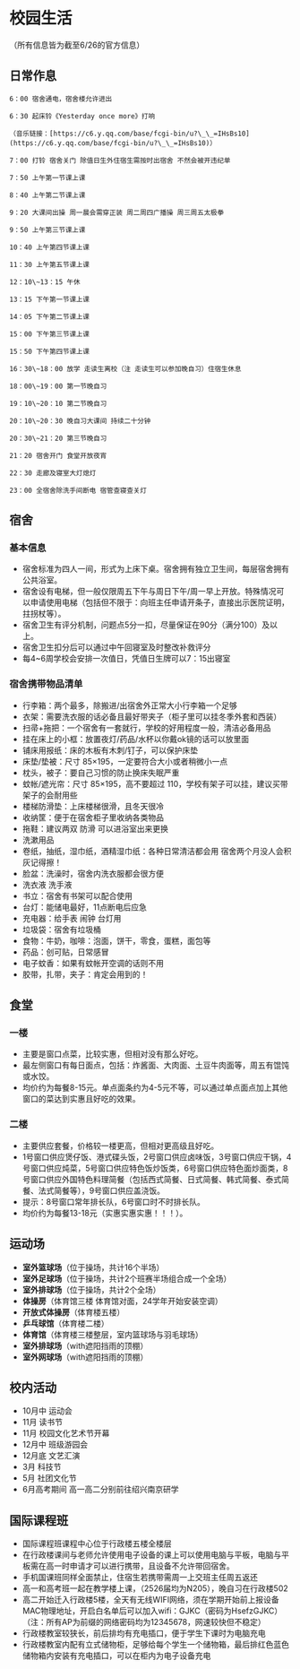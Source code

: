 # 校园生活

（所有信息皆为截至6/26的官方信息）

## 日常作息

    6：00 宿舍通电，宿舍楼允许进出

    6：30 起床铃《Yesterday once more》打响

    （音乐链接：[https://c6.y.qq.com/base/fcgi-bin/u?\_\_=IHsBs10](https://c6.y.qq.com/base/fcgi-bin/u?\_\_=IHsBs10)）

    7：00 打铃 宿舍关门 除值日生外住宿生需按时出宿舍 不然会被开违纪单

    7：50 上午第一节课上课

    8：40 上午第二节课上课

    9：20 大课间出操 周一晨会需穿正装 周二周四广播操 周三周五太极拳

    9：50 上午第三节课上课

    10：40 上午第四节课上课

    11：30 上午第五节课上课

    12：10\~13：15 午休

    13：15 下午第一节课上课

    14：05 下午第二节课上课

    15：00 下午第三节课上课

    15：50 下午第四节课上课

    16：30\~18：00 放学 走读生离校（注 走读生可以参加晚自习）住宿生休息

    18：00\~19：00 第一节晚自习

    19：10\~20：10 第二节晚自习

    20：10\~20：30 晚自习大课间 持续二十分钟

    20：30\~21：20 第三节晚自习

    21：20 宿舍开门 食堂开放夜宵

    22：30 走廊及寝室大灯熄灯

    23：00 全宿舍除洗手间断电 宿管查寝查关灯
    
##  宿舍

### 基本信息
- 宿舍标准为四人一间，形式为上床下桌。宿舍拥有独立卫生间，每层宿舍拥有公共浴室。
- 宿舍设有电梯，但一般仅限周五下午与周日下午/周一早上开放。特殊情况可以申请使用电梯（包括但不限于：向班主任申请开条子，直接出示医院证明，拄拐杖等）。
- 宿舍卫生有评分机制，问题点5分一扣，尽量保证在90分（满分100）及以上。
- 宿舍卫生扣分后可以通过中午回寝室及时整改补救评分
- 每4~6周学校会安排一次值日，凭值日生牌可以7：15出寝室

### 宿舍携带物品清单
- 行李箱：两个最多，除搬进/出宿舍外正常大小行李箱一个足够
- 衣架：需要洗衣服的话必备且最好带夹子（柜子里可以挂冬季外套和西装）
- 扫帚+拖把：一个宿舍有一套就行，学校的好用程度一般，清洁必备用品
- 挂在床上的小框：放置夜灯/药品/水杯以你戴ok镜的话可以放里面
- 铺床用报纸：床的木板有木刺/钉子，可以保护床垫
- 床垫/垫被：尺寸 85×195，一定要符合大小或者稍微小一点
- 枕头，被子：要自己习惯的防止换床失眠严重
- 蚊帐/遮光帘：尺寸 85×195，高不要超过 110，学校有架子可以挂，建议买带架子的会耐用些
- 楼梯防滑垫：上床楼梯很滑，且冬天很冷
- 收纳筐：便于在宿舍柜子里收纳各类物品
- 拖鞋：建议两双 防滑 可以进浴室出来更换
- 洗漱用品
- 卷纸，抽纸，湿巾纸，酒精湿巾纸：各种日常清洁都会用 宿舍两个月没人会积灰记得擦！
- 脸盆：洗澡时，宿舍内洗衣服都会很方便
- 洗衣液 洗手液
- 书立：宿舍有书架可以配合使用
- 台灯：能储电最好，11点断电后应急
- 充电器：给手表 闹钟 台灯用
- 垃圾袋：宿舍有垃圾桶
- 食物：牛奶，咖啡：泡面，饼干，零食，蛋糕，面包等
- 药品：创可贴，日常感冒
- 电子蚊香：如果有蚊帐开空调的话则不用
- 胶带，扎带，夹子：肯定会用到的！

## 食堂

### 一楼
- 主要是窗口点菜，比较实惠，但相对没有那么好吃。
- 最左侧窗口有每日面点，包括：炸酱面、大肉面、土豆牛肉面等，周五有馄饨或水饺。
- 均价约为每餐8-15元。单点面条约为4-5元不等，可以通过单点面点加上其他窗口的菜达到实惠且好吃的效果。

### 二楼
- 主要供应套餐，价格较一楼更高，但相对更高级且好吃。
- 1号窗口供应煲仔饭、港式碟头饭，2号窗口供应卤味饭，3号窗口供应干锅，4号窗口供应炖菜，5号窗口供应特色饭炒饭类，6号窗口供应特色面炒面类，8号窗口供应外国特色料理简餐（包括西式简餐、日式简餐、韩式简餐、泰式简餐、法式简餐等），9号窗口供应盖浇饭。
- 提示：8号窗口常年排长队，6号窗口时不时排长队。
- 均价约为每餐13-18元（实惠实惠实惠！！！）。

## 运动场
- **室外篮球场**（位于操场，共计16个半场）
- **室外足球场**（位于操场，共计2个班赛半场组合成一个全场）
- **室外排球场**（位于操场，共计2个全场）
- **体操房**（体育馆三楼 体育馆对面，24学年开始安装空调）
- **开放式体操房**（体育楼五楼）
- **乒乓球馆**（体育楼二楼）
- **体育馆**（体育楼三楼整层，室内篮球场与羽毛球场）
- **室外排球场**（with遮阳挡雨的顶棚）
- **室外网球场**（with遮阳挡雨的顶棚）

## 校内活动
- 10月中 运动会
- 11月 读书节
- 11月 校园文化艺术节开幕
- 12月中 班级游园会
- 12月底 文艺汇演
- 3月 科技节
- 5月 社团文化节
- 6月高考期间 高一高二分别前往绍兴南京研学

## 国际课程班
- 国际课程班课程中心位于行政楼五楼全楼层
- 在行政楼课间与老师允许使用电子设备的课上可以使用电脑与平板，电脑与平板需在高一时申请才可以进行携带，且设备不允许带回宿舍。
- 手机国课班同样全面禁止，住宿生若携带需周一上交班主任周五返还
- 高一和高考班一起在教学楼上课，（2526届均为N205），晚自习在行政楼502
- 高二开始迁入行政楼5楼，全天有无线WIFI网络，须在学期开始前上报设备MAC物理地址，开启白名单后可以加入wifi：GJKC（密码为HsefzGJKC）
（注：所有AP为前缀的网络密码均为12345678，网速较快但不稳定）
- 行政楼教室较狭长，前后排均有充电插口，便于学生下课时为电脑充电
- 行政楼教室内配有立式储物柜，足够给每个学生一个储物箱，最后排红色蓝色储物箱内安装有充电插口，可以在柜内为电子设备充电
